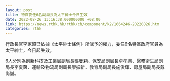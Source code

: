 ```yaml
---
layout: post
title: 特首委任6名副局長為太平紳士今日生效
date: 2022-08-26 13:16:38.000000000 +08:00
link: https://news.rthk.hk/rthk/ch/component/k2/1664246-20220826.htm
categories: rthk
---
```


行政長官李家超已依據《太平紳士條例》所賦予的權力，委任6名特區政府官員為太平紳士，今日起生效。

6人分別為創新科技及工業局副局長張曼莉、保安局副局長卓孝業、醫務衞生局副局長李夏茵、運輸及物流局副局長廖振新、教育局副局長施俊輝、房屋局副局長戴尚誠。
